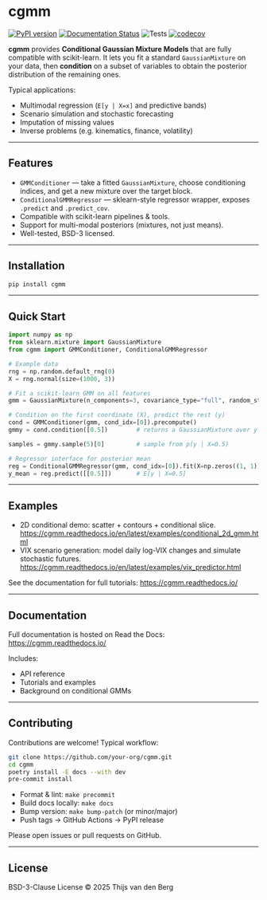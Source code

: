 # cgmm

[![PyPI version](https://img.shields.io/pypi/v/cgmm.svg)](https://pypi.org/project/cgmm/)
[![Documentation Status](https://readthedocs.org/projects/cgmm/badge/?version=latest)](https://cgmm.readthedocs.io/en/latest/?badge=latest)
![Tests](https://github.com/sitmo/cgmm/actions/workflows/tests.yml/badge.svg)
[![codecov](https://codecov.io/gh/sitmo/cgmm/branch/main/graph/badge.svg)](https://codecov.io/gh/sitmo/cgmm)


**cgmm** provides **Conditional Gaussian Mixture Models** that are fully compatible with scikit-learn.
It lets you fit a standard `GaussianMixture` on your data, then **condition** on a subset of variables
to obtain the posterior distribution of the remaining ones.

Typical applications:
- Multimodal regression (`E[y | X=x]` and predictive bands)
- Scenario simulation and stochastic forecasting
- Imputation of missing values
- Inverse problems (e.g. kinematics, finance, volatility)

---

## Features

- `GMMConditioner` — take a fitted `GaussianMixture`, choose conditioning indices, and get a new mixture over the target block.
- `ConditionalGMMRegressor` — sklearn-style regressor wrapper, exposes `.predict` and `.predict_cov`.
- Compatible with scikit-learn pipelines & tools.
- Support for multi-modal posteriors (mixtures, not just means).
- Well-tested, BSD-3 licensed.

---

## Installation

```bash
pip install cgmm
```

---

## Quick Start

```python
import numpy as np
from sklearn.mixture import GaussianMixture
from cgmm import GMMConditioner, ConditionalGMMRegressor

# Example data
rng = np.random.default_rng(0)
X = rng.normal(size=(1000, 3))

# Fit a scikit-learn GMM on all features
gmm = GaussianMixture(n_components=3, covariance_type="full", random_state=0).fit(X)

# Condition on the first coordinate (X), predict the rest (y)
cond = GMMConditioner(gmm, cond_idx=[0]).precompute()
gmmy = cond.condition([0.5])        # returns a GaussianMixture over y

samples = gmmy.sample(5)[0]         # sample from p(y | X=0.5)

# Regressor interface for posterior mean
reg = ConditionalGMMRegressor(gmm, cond_idx=[0]).fit(X=np.zeros((1, 1)))
y_mean = reg.predict([[0.5]])       # E[y | X=0.5]
```

---

## Examples

- 2D conditional demo: scatter + contours + conditional slice.  
  https://cgmm.readthedocs.io/en/latest/examples/conditional_2d_gmm.html
- VIX scenario generation: model daily log-VIX changes and simulate stochastic futures.  
  https://cgmm.readthedocs.io/en/latest/examples/vix_predictor.html

See the documentation for full tutorials: https://cgmm.readthedocs.io/

---

## Documentation

Full documentation is hosted on Read the Docs: https://cgmm.readthedocs.io/

Includes:
- API reference
- Tutorials and examples
- Background on conditional GMMs

---

## Contributing

Contributions are welcome! Typical workflow:

```bash
git clone https://github.com/your-org/cgmm.git
cd cgmm
poetry install -E docs --with dev
pre-commit install
```

- Format & lint: `make precommit`
- Build docs locally: `make docs`
- Bump version: `make bump-patch` (or minor/major)
- Push tags → GitHub Actions → PyPI release

Please open issues or pull requests on GitHub.

---

## License

BSD-3-Clause License © 2025 Thijs van den Berg
